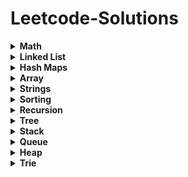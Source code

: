 # Leetcode-Solutions

<details>
	<summary> <strong> Math </strong> </summary>	
	
1. [`2235. Add Two Integers`](./Golang/Leetcode%202235%20Add%20Two%20Integers.go) : Simplest Leetcode Question
2. [`412. Fizz Buzz`](./Golang/Leetcode%20412%20Fizz%20Buzz%20Golang.go)
3. [`2469 Convert the Temperature`](./Golang/Leetcode%202469%20Convert%20the%20Temperature%20Golang%20Solution.go)
4. [`1952. Three Divisors`](./Golang/Leetcode%201952.%20Three%20Divisors.go)
5. [`2455. Average Value of Even Numbers That Are Divisible by Three`](./Golang/Leetcode%202455.%20Average%20Value%20of%20Even%20Numbers%20That%20Are%20Divisible%20by%20Three.go)
6. [`1313. Decompress Run-Length Encoded List`](./Golang/Leetcode%201313.%20Decompress%20Run-Length%20Encoded%20List.go)
7. [`507. Perfect Number`](./Golang/Leetcode%20507.%20Perfect%20Number.go)
8. [`657. Robot Return to Origin`](./Golang/Leetcode%20657.%20Robot%20Return%20to%20Origin.go)
9. [`561. Array Partition`](./Golang/Leetcode%20561.%20Array%20Partition.go)
10. [`2833. Furthest Point From Origin`](./Golang/Leetcode%202833.%20Furthest%20Point%20From%20Origin.go) : You can use if else condition if didn't know hashmaps
11. [`2427. Number of Common Factors`](./Golang/Leetcode%202427%20Number%20of%20Common%20Factors.go)
12. [`1979. Find Greatest Common Divisor of Array`](./Golang/Leetcode%201979.%20Find%20Greatest%20Common%20Divisor%20of%20Array.go)
13. [`9. Palindrome Number`](./Golang/Leetcode%209%20Palindrome%20Number.go)
14. [`1281. Subtract the Product and Sum of Digits of an Integer`](./Golang/Leetcode%201281%20Subtract%20the%20Product%20and%20Sum%20of%20Digits%20of%20an%20Integer.go)
15.  [`2413. Smallest Even Multiple`](./Golang/Leetcode%202413%20Smallest%20Even%20Multiple.go)
16.  [`1431. Kids With the Greatest Number of Candies`](./Golang/Leetcode%201431.%20Kids%20With%20the%20Greatest%20Number%20of%20Candies.go)
17.  [`2706. Buy Two Chocolates`](./Golang/Leetcode%202706%20Buy%20Two%20Chocolates.go)
18.  [`268. Missing Number`](./Golang/Leetcode%20268.%20Missing%20Number.go)
19.  [`2894. Divisible and Non-divisible Sums Difference`](./Golang/Leetcode%202894%20Divisible%20and%20Non-divisible%20Sums%20Difference.go)
20.  [`2769. Find the Maximum Achievable Number`](./Golang/Leetcode%202769%20Find%20the%20Maximum%20Achievable%20Number.go)
21.  [`2535. Difference Between Element Sum and Digit Sum of an Array`](./Golang/Leetcode%202535%20Difference%20Between%20Element%20Sum%20and%20Digit%20Sum%20of%20an%20Array.go)
22.  [`2544. Alternating Digit Sum`](./Golang/Leetcode%202544%20Alternating%20Digit%20Sum.go)
23.  [`2154. Keep Multiplying Found Values by Two`](./Golang/Leetcode%202154.%20Keep%20Multiplying%20Found%20Values%20by%20Two.go)
24.  [`1317. Convert Integer to the Sum of Two No-Zero Integers`](./Golang/Leetcode%201317.%20Convert%20Integer%20to%20the%20Sum%20of%20Two%20No-Zero%20Integers.go)
25.  [`1720. Decode XORed Array`](./Golang/Leetcode%201720.%20Decode%20XORed%20Array.go)
26.  [`2574. Left and Right Sum Differences`](./Golang/Leetcode%202574.%20Left%20and%20Right%20Sum%20Differences.go)
27.  [`191. Number of 1 Bits`](./Golang/Leetcode%20191.%20Number%20of%201%20Bits.go)
28.  [`509. Fibonacci Number`](./Golang/Leetcode%20509.%20Fibonacci%20Number.go)
29.  [`70. Climbing Stairs`](./Golang/Leetcode%2070.%20Climbing%20Stairs.go) : Similiar to Fibonacci
30.  [`231. Power of Two`](./Golang/Leetcode%20231.%20Power%20of%20Two.go)
31.  [`35. Search Insert Position`](./Golang/Leetcode%2035%20Search%20Insert%20Position.go) : Binary Search Implementation
32.  [`455. Assign Cookies`](./Golang/Leetcode%20455%20Assign%20Cookies.go)
33.  [`121. Best Time to Buy and Sell Stock`](./Golang/Leetcode%20121.%20Best%20Time%20to%20Buy%20and%20Sell%20Stock.go)
34.  [`1588. Sum of All Odd Length Subarrays`](./Golang/Leetcode%201588%20Sum%20of%20All%20Odd%20Length%20Subarrays.go)
35.  [`645. Set Mismatch`](./Golang/Leetcode%20645%20Set%20Mismatch.go)
36.  [`628. Maximum Product of Three Numbers`](./Golang/Leetcode%20628%20Maximum%20Product%20of%20Three%20Numbers.go)
37.  [`414. Third Maximum Number`](./Golang/Leetcode%20414.%20Third%20Maximum%20Number.go)
38.  [`2119. A Number After a Double Reversal`](./Golang/Leetcode%202119%20A%20Number%20After%20a%20Double%20Reversal.go)
39. [`1304. Find N Unique Integers Sum up to Zero`](./Golang/Leetcode%201304%20Find%20N%20Unique%20Integers%20Sum%20up%20to%20Zero.go)
40. [`2475. Number of Unequal Triplets in Array`](./Golang/Leetcode%202475%20Number%20of%20Unequal%20Triplets%20in%20Array.go)
41. [`1688. Count of Matches in Tournament`](./Golang/Leetcode%201688%20Count%20of%20Matches%20in%20Tournament.go)
42. [`389. Find the Difference`](./Golang/Leetcode%20389%20Find%20the%20Difference%20Golang%20Solution.go)
43. [`1512. Number of Good Pairs`](./Golang/Leetcode%201512%20Number%20of%20Good%20Pairs.go)
44.  [`2180. Count Integers With Even Digit Sum`](./Golang/Leetcode%202180%20Count%20Integers%20With%20Even%20Digit%20Sum.go)
45.  [`7. Reverse Integer`](./Golang/Leetcode%207%20Reverse%20Integer.go)
46.  [`66. Plus One`](./Golang/Leetcode%2066%20Plus%20One.go)
47.  [`2824. Count Pairs Whose Sum is Less than Target`](./Golang/Leetcode%202824%20Count%20Pairs%20Whose%20Sum%20is%20Less%20than%20Target.go)
48.  [`2807. Insert Greatest Common Divisors in Linked List`](./Golang/Leetcode%202807%20Insert%20Greatest%20Common%20Divisors%20in%20Linked%20List.go) : Medium Question but Medium - Easy level
49.  [`2125. Number of Laser Beams in a Bank`](./Golang/Leetcode%202125%20Number%20of%20Laser%20Beams%20in%20a%20Bank.go) : Medium - Easy level
50.  [`2870. Minimum Number of Operations to Make Array Empty`](./Golang/Leetcode%202870%20Minimum%20Number%20of%20Operations%20to%20Make%20Array%20Empty.go) : Medium - Easy level
51.  [`2396. Strictly Palindromic Number.go`](./Golang/Leetcode%202396.%20Strictly%20Palindromic%20Number.go)
52.   [`2610. Convert an Array Into a 2D Array With Conditions`](./Golang/Leetcode%202610%20Convert%20an%20Array%20Into%20a%202D%20Array%20With%20Conditions.go) : Medium
53.   [`380. Insert Delete GetRandom O(1)`](./Golang/Leetcode%20380.%20Insert%20Delete%20GetRandom%20O(1).go) : Medium
54.   [`46. Permutations`](./Golang/Leetcode%2046.%20Permutations.go) : Medium (Recursion)
55.   [`1291. Sequential Digits`](./Golang/Leetcode%201291.%20Sequential%20Digits.go) : Medium

</details>

<details>
	<summary> <strong> Linked List </strong> </summary>	
	
1. [`1290. Convert Binary Number in a Linked List to Integer`](./Golang/Leetcode%201290%20Convert%20Binary%20Number%20in%20a%20Linked%20List%20to%20Integer.go):  Given head which is a reference node to a singly-linked list. The value of each node in the linked list is either 0 or 1. The linked list holds the binary representation of a number. Return the decimal value of the number in the linked list.
2. [`876. Middle of the Linked List`](./Golang/Leetcode%20876%20Middle%20of%20the%20Linked%20List.go): Given the head of a singly linked list, return the middle node of the linked list. If there are two middle nodes, return the second middle node.
3. [`160. Intersection of Two Linked Lists`](./Golang/Leetcode%20160%20Intersection%20of%20Two%20Linked%20Lists.go): Given the heads of two singly linked-lists headA and headB, return the node at which the two lists intersect. If the two linked lists have no intersection at all, return null.
4. [`141. Linked List Cycle`](./Golang/Leetcode%20141%20Linked%20List%20Cycle.go): Given head, the head of a linked list, determine if the linked list has a cycle in it.
5. [`19. Remove Nth Node From End of List`](./Golang/Leetcode%2019%20Remove%20Nth%20Node%20From%20End%20of%20List.go): Given the head of a linked list, remove the nth node from the end of the list and return its head.
6. [`2095. Delete the Middle Node of a Linked List`](./Golang/blob/main/Golang/Leetcode%202095%20Delete%20the%20Middle%20Node%20of%20a%20Linked%20List.go): You are given the head of a linked list. Delete the middle node, and return the head of the modified linked list.
7.  [`2807. Insert Greatest Common Divisors in Linked List`](./Golang/Leetcode%202807%20Insert%20Greatest%20Common%20Divisors%20in%20Linked%20List.go) : Medium Question but Medium - Easy level
8. [`707. Design Linked List`](./Golang/Leetcode%20707%20Design%20Linked%20List.go): (Medium) Design your implementation of the linked list.
</details>

<details>
	<summary> <strong> Hash Maps </strong> </summary>	
	
1. [`1. Two Sum`](./Golang/Leetcode%201%20Two%20Sum.go)
2. [`217. Contains Duplicate`](./Golang/Leetcode%20217%20Contains%20Duplicate.go): Given an integer array nums, return true if any value appears at least twice in the array, and return false if every element is distinct.
3. [`2833. Furthest Point From Origin`](./Golang/Leetcode%202833.%20Furthest%20Point%20From%20Origin.go)
4. [`1748. Sum of Unique Elements`](./Golang/Leetcode%201748%20Sum%20of%20Unique%20Elements.go)
5. [`1207. Unique Number of Occurrences`](./Golang/Leetcode%201207.%20Unique%20Number%20of%20Occurrences.go)
6. [`2351. First Letter to Appear Twice`](./Golang/Leetcode%202351%20First%20Letter%20to%20Appear%20Twice.go)
7. [`2215. Find the Difference of Two Arrays`](./Golang/Leetcode%202215.%20Find%20the%20Difference%20of%20Two%20Arrays.go)
8. [`1941. Check if All Characters Have Equal Number of Occurrences`](./Golang/Leetcode%201941%20Check%20if%20All%20Characters%20Have%20Equal%20Number%20of%20Occurrences.go)
9. [`287. Find the Duplicate Number`](./Golang/Leetcode%20287%20Find%20the%20Duplicate%20Number.go)
10. [`2154. Keep Multiplying Found Values by Two`](./Golang/Leetcode%202154.%20Keep%20Multiplying%20Found%20Values%20by%20Two.go)
11. [`575. Distribute Candies`](./Golang/Leetcode%20575%20Distribute%20Candies.go)
12. [`1512. Number of Good Pairs`](./Golang/Leetcode%201512%20Number%20of%20Good%20Pairs.go)
13. [`169. Majority Element`](./Golang/Leetcode%20169%20Majority%20Element.go)
14. [`1624. Largest Substring Between Two Equal Characters`](./Golang/Leetcode%201624%20Largest%20Substring%20Between%20Two%20Equal%20Characters.go)
15. [`205. Isomorphic Strings`](./Golang/Leetcode%20205%20Isomorphic%20Strings.go)
16. [`242. Valid Anagram`](./Golang/Leetcode%20242%20Valid%20Anagram.go)
17. [`1832. Check if the Sentence Is Pangram`](./Golang/Leetcode%201832%20Check%20if%20the%20Sentence%20Is%20Pangram.go)
18. [`771. Jewels and Stones`](./Golang/Leetcode%20771%20Jewels%20and%20Stones.go)
19. [`202. Happy Number`](./Golang/Leetcode%20202%20Happy%20Number.go)
20. [`1282. Group the People Given the Group Size They Belong To`](./Golang/Leetcode%201282%20Group%20the%20People%20Given%20the%20Group%20Size%20They%20Belong%20To.go)
21. [`2357. Make Array Zero by Subtracting Equal Amounts`](./Golang/Leetcode%202357%20Make%20Array%20Zero%20by%20Subtracting%20Equal%20Amounts.go)
22. [`1370. Increasing Decreasing String`](./Golang/Leetcode%201370%20Increasing%20Decreasing%20String.go)
23. [`2367. Number of Arithmetic Triplets`](./Golang/Leetcode%202367%20Number%20of%20Arithmetic%20Triplets.go)
24. [`1347. Minimum Number of Steps to Make Two Strings Anagram`](./Golang/Leetcode%201347.%20Minimum%20Number%20of%20Steps%20to%20Make%20Two%20Strings%20Anagram.go): Medium - Easy
25. [`2186. Minimum Number of Steps to Make Two Strings Anagram II`](./Golang/Leetcode%202186.%20Minimum%20Number%20of%20Steps%20to%20Make%20Two%20Strings%20Anagram%20II.go): Medium
26. [`1657. Determine if Two Strings Are Close`](./Golang/Leetcode%201657.%20Determine%20if%20Two%20Strings%20Are%20Close.go): Medium
27. [`380. Insert Delete GetRandom O(1)`](./Golang/Leetcode%20380.%20Insert%20Delete%20GetRandom%20O(1).go) : Medium
</details>

<details>
	<summary> <strong> Array </strong> </summary>		

1. [`2455. Average Value of Even Numbers That Are Divisible by Three`](./Golang/Leetcode%202455.%20Average%20Value%20of%20Even%20Numbers%20That%20Are%20Divisible%20by%20Three.go)
2. [`1313. Decompress Run-Length Encoded List`](./Golang/Leetcode%201313.%20Decompress%20Run-Length%20Encoded%20List.go)
3. [`2089. Find Target Indices After Sorting Array`](./Golang/Leetcode%202089%20Find%20Target%20Indices%20After%20Sorting%20Array.go)
4. [`2215. Find the Difference of Two Arrays`](./Golang/Leetcode%202215.%20Find%20the%20Difference%20of%20Two%20Arrays.go)
5. [`2798. Number of Employees Who Met the Target`](./Golang/Leetcode%202798%20Number%20of%20Employees%20Who%20Met%20the%20Target.go)
6. [`1431. Kids With the Greatest Number of Candies`](./Golang/Leetcode%201431.%20Kids%20With%20the%20Greatest%20Number%20of%20Candies.go)
7. [`2706. Buy Two Chocolates`](./Golang/Leetcode%202706%20Buy%20Two%20Chocolates.go)
8. [`191. Number of 1 Bits`](./Golang/Leetcode%20191.%20Number%20of%201%20Bits.go)
9. [`1672. Richest Customer Wealth`](./Golang/Leetcode%201672%20Richest%20Customer%20Wealth.go)
10. [`2441. Largest Positive Integer That Exists With Its Negative`](./Golang/Leetcode%202441%20Largest%20Positive%20Integer%20That%20Exists%20With%20Its%20Negative.go)
11. [`2544. Alternating Digit Sum`](./Golang/Leetcode%202544%20Alternating%20Digit%20Sum.go)
12. [`1720. Decode XORed Array`](./Golang/Leetcode%201720.%20Decode%20XORed%20Array.go)
13. [`268. Missing Number`](./Golang/Leetcode%20268.%20Missing%20Number.go)
14. [`1207. Unique Number of Occurrences`](./Golang/Leetcode%201207.%20Unique%20Number%20of%20Occurrences.go)
15. [`2574. Left and Right Sum Differences`](./Golang/Leetcode%202574.%20Left%20and%20Right%20Sum%20Differences.go)
16. [`455. Assign Cookies`](./Golang/Leetcode%20455%20Assign%20Cookies.go)
17. [`121. Best Time to Buy and Sell Stock`](./Golang/Leetcode%20121.%20Best%20Time%20to%20Buy%20and%20Sell%20Stock.go)
18. [`2475. Number of Unequal Triplets in Array`](./Golang/Leetcode%202475%20Number%20of%20Unequal%20Triplets%20in%20Array.go)
19. [`1913. Maximum Product Difference Between Two Pairs`](./Golang/Leetcode%201913%20Maximum%20Product%20Difference%20Between%20Two%20Pairs.go)
20. [`2176. Count Equal and Divisible Pairs in an Array`](./Golang/Leetcode%202176%20Count%20Equal%20and%20Divisible%20Pairs%20in%20an%20Array.go)
21. [`26. Remove Duplicates from Sorted Array`](./Golang/Leetcode%2026%20Remove%20Duplicates%20from%20Sorted%20Array.go)
22. [`1089. Duplicate Zeros`](./Golang/Leetcode%201089.%20Duplicate%20Zeros.go):  Given a fixed-length integer array arr, duplicate each occurrence of zero, shifting the remaining elements to the right.
23. [`2006. Count Number of Pairs With Absolute Difference K`](./Golang/Leetcode%202006%20Count%20Number%20of%20Pairs%20With%20Absolute%20Difference%20K.go)
24. [`628. Maximum Product of Three Numbers`](./Golang/Leetcode%20628%20Maximum%20Product%20of%20Three%20Numbers.go)
25. [`66. Plus One`](./Golang/Leetcode%2066%20Plus%20One.go)
26. [`2433. Find The Original Array of Prefix Xor`](./Golang/Leetcode%202433%20Find%20The%20Original%20Array%20of%20Prefix%20Xor.go)
27. [`2824. Count Pairs Whose Sum is Less than Target`](./Golang/Leetcode%202824%20Count%20Pairs%20Whose%20Sum%20is%20Less%20than%20Target.go)
28. [`1588. Sum of All Odd Length Subarrays`](./Golang/Leetcode%201588%20Sum%20of%20All%20Odd%20Length%20Subarrays.go)
29. [`2125. Number of Laser Beams in a Bank`](./Golang/Leetcode%202125%20Number%20of%20Laser%20Beams%20in%20a%20Bank.go) : Medium - Easy level
30. [`2870. Minimum Number of Operations to Make Array Empty`](./Golang/Leetcode%202870%20Minimum%20Number%20of%20Operations%20to%20Make%20Array%20Empty.go) : Medium - Easy level
31. [`2396. Strictly Palindromic Number.go`](./Golang/Leetcode%202396.%20Strictly%20Palindromic%20Number.go)
32. [`2610. Convert an Array Into a 2D Array With Conditions`](./Golang/Leetcode%202610%20Convert%20an%20Array%20Into%20a%202D%20Array%20With%20Conditions.go) : Medium
33. [`380. Insert Delete GetRandom O(1)`](./Golang/Leetcode%20380.%20Insert%20Delete%20GetRandom%20O(1).go) : Medium
34. [`46. Permutations`](./Golang/Leetcode%2046.%20Permutations.go) : Medium (Recursion)
</details>

<details>
	<summary> <strong> Strings </strong> </summary>	
	
1. [`657. Robot Return to Origin`](./Golang/Leetcode%20657.%20Robot%20Return%20to%20Origin.go)
2. [`2833. Furthest Point From Origin`](./Golang/Leetcode%202833.%20Furthest%20Point%20From%20Origin.go) : You can use if else condition if didn't know hashmaps
3. [`1704. Determine if String Halves Are Alike`](./Golang/Leetcode%201704.%20Determine%20if%20String%20Halves%20Are%20Alike.go)
4. [`744. Find Smallest Letter Greater Than Target`](./Golang/Leetcode%20744%20Find%20Smallest%20Letter%20Greater%20Than%20Target.go)
5. [`1816. Truncate Sentence`](./Golang/Leetcode%201816.%20Truncate%20Sentence.go)
6. [`1528. Shuffle String`](./Golang/Leetcode%201528.%20Shuffle%20String.go)
7. [`191. Number of 1 Bits`](./Golang/Leetcode%20191.%20Number%20of%201%20Bits.go)
8. [`1773. Count Items Matching a Rule`](./Golang/Leetcode%201773.%20Count%20Items%20Matching%20a%20Rule.go)
9. [`2114. Maximum Number of Words Found in Sentences`](./Golang/Leetcode%202114.%20Maximum%20Number%20of%20Words%20Found%20in%20Sentences.go)
10. [`1662. Check If Two String Arrays are Equivalent`](./Golang/Leetcode%201662.%20Check%20If%20Two%20String%20Arrays%20are%20Equivalent.go)
11. [`1678. Goal Parser Interpretation`](./Golang/Leetcode%201678%20Goal%20Parser%20Interpretation.go)
12. [`2828. Check if a String Is an Acronym of Words`](./Golang/Leetcode%202828%20Check%20if%20a%20String%20Is%20an%20Acronym%20of%20Words.go)
13. [`2942. Find Words Containing Character`](./Golang/Leetcode%202942%20Find%20Words%20Containing%20Character.go)
14. [`1624. Largest Substring Between Two Equal Characters`](./Golang/Leetcode%201624%20Largest%20Substring%20Between%20Two%20Equal%20Characters.go)
15. [`1689. Partitioning Into Minimum Number Of Deci-Binary Numbers`](./Golang/Leetcode%201689%20Partitioning%20Into%20Minimum%20Number%20Of%20Deci-Binary%20Numbers.go)
16. [`1347. Minimum Number of Steps to Make Two Strings Anagram`](./Golang/Leetcode%201347.%20Minimum%20Number%20of%20Steps%20to%20Make%20Two%20Strings%20Anagram.go): Medium - Easy
17. [`2186. Minimum Number of Steps to Make Two Strings Anagram II`](./Golang/Leetcode%202186.%20Minimum%20Number%20of%20Steps%20to%20Make%20Two%20Strings%20Anagram%20II.go): Medium
18. [`1657. Determine if Two Strings Are Close`](./Golang/Leetcode%201657.%20Determine%20if%20Two%20Strings%20Are%20Close.go): Medium
</details>

<details>
	<summary> <strong> Sorting </strong> </summary>	
	
1. [`1089. Duplicate Zeros`](./Golang/Leetcode%201089.%20Duplicate%20Zeros.go):  Given a fixed-length integer array arr, duplicate each occurrence of zero, shifting the remaining elements to the right.
</details>

<details>
	<summary> <strong> Recursion </strong> </summary>	
	
1. [`144 Binary Tree Preorder Traversal`](./Golang/Leetcode%20144%20Binary%20Tree%20Preorder%20Traversal.go)
2. [`94 Binary Tree Inorder Traversal`](./Golang/Leetcode%2094%20Binary%20Tree%20Inorder%20Traversal.go)
3. [`145 Binary Tree Postorder Traversal`](./Golang/Leetcode%20145%20Binary%20Tree%20Postorder%20Traversal.go)
4. [`46. Permutations`](./Golang/Leetcode%2046.%20Permutations.go) : Medium (Recursion)
   
</details>


<details>
	<summary> <strong> Tree </strong> </summary>	
	
1. [`144 Binary Tree Preorder Traversal`](./Golang/Leetcode%20144%20Binary%20Tree%20Preorder%20Traversal.go)
2. [`94 Binary Tree Inorder Traversal`](./Golang/Leetcode%2094%20Binary%20Tree%20Inorder%20Traversal.go)
3. [`145 Binary Tree Postorder Traversal`](./Golang/Leetcode%20145%20Binary%20Tree%20Postorder%20Traversal.go)
4. [`938. Range Sum of BST`](./Golang/Leetcode%20938%20Range%20Sum%20of%20BST.go)
5. [`872. Leaf-Similar Trees`](./Golang/Leetcode%20872%20Leaf-Similar%20Trees.go)
</details>

<details>
	<summary> <strong> Stack </strong> </summary>	
	
1. [`1089. Duplicate Zeros`](./Golang/Leetcode%201089.%20Duplicate%20Zeros.go):  Given a fixed-length integer array arr, duplicate each occurrence of zero, shifting the remaining elements to the right.
</details>

<details>
	<summary> <strong> Queue </strong> </summary>	
	
1. [`1089. Duplicate Zeros`](./Golang/Leetcode%201089.%20Duplicate%20Zeros.go):  Given a fixed-length integer array arr, duplicate each occurrence of zero, shifting the remaining elements to the right.
</details>

<details>
	<summary> <strong> Heap </strong> </summary>	
	
1. [`1089. Duplicate Zeros`](./Golang/Leetcode%201089.%20Duplicate%20Zeros.go):  Given a fixed-length integer array arr, duplicate each occurrence of zero, shifting the remaining elements to the right.
</details>

<details>
	<summary> <strong> Trie </strong> </summary>	
	
1. [`1089. Duplicate Zeros`](./Golang/Leetcode%201089.%20Duplicate%20Zeros.go):  Given a fixed-length integer array arr, duplicate each occurrence of zero, shifting the remaining elements to the right.
</details>
